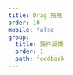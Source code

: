 ```yaml
---
title: Drag 拖拽
order: 10
mobile: false
group:
  title: 操作反馈
  order: 1
  path: feedback
---
```


<code src="../demo/Drag.jsx"></code>
<API src="../src/Drag.tsx"></API>
